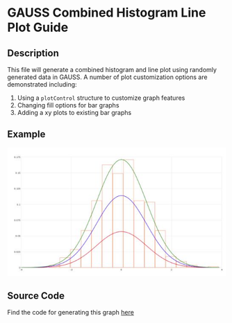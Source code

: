 # GAUSS Combined Histogram Line Plot Guide

## Description
This file will generate a combined histogram and line plot using randomly generated data in GAUSS. A number of plot customization options are demonstrated including:
1.  Using a `plotControl` structure to customize graph features
2.  Changing fill options for bar graphs
3.  Adding a xy plots to existing bar graphs


## Example
![GAUSS Combined Histogram and Line Plot](histogram_line_plot_default.jpg)

## Source Code
Find the code for generating this graph [here](https://github.com/ec78/gauss-plot-library/blob/master/src/histogram_line_plot.gss)
